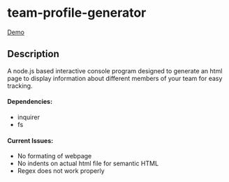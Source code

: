# team-profile-generator

[Demo](https://drive.google.com/file/d/1vDH8cbQJyzqIdsVryqvxwPAiFwaYmT79/view?usp=sharing)

## Description

A node.js based interactive console program designed to generate an html page to display information about different members of your team for easy tracking.

#### Dependencies:
- inquirer
- fs

#### Current Issues:
- No formating of webpage
- No indents on actual html file for semantic HTML
- Regex does not work properly
